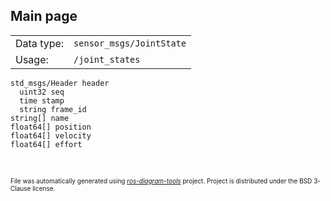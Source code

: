 <!--
File was automatically generated using 'ros-diagram-tools' project.
Project is distributed under the BSD 3-Clause license.
-->

## Main page

|     |     |
| --- | --- |
| Data type: | `sensor_msgs/JointState` |
| Usage: | `/joint_states` |

```
std_msgs/Header header
  uint32 seq
  time stamp
  string frame_id
string[] name
float64[] position
float64[] velocity
float64[] effort


```


</br>
<font size="1">
File was automatically generated using <a href="https://github.com/anetczuk/ros-diagram-tools"><i>ros-diagram-tools</i></a> project.
Project is distributed under the BSD 3-Clause license.
</font>
